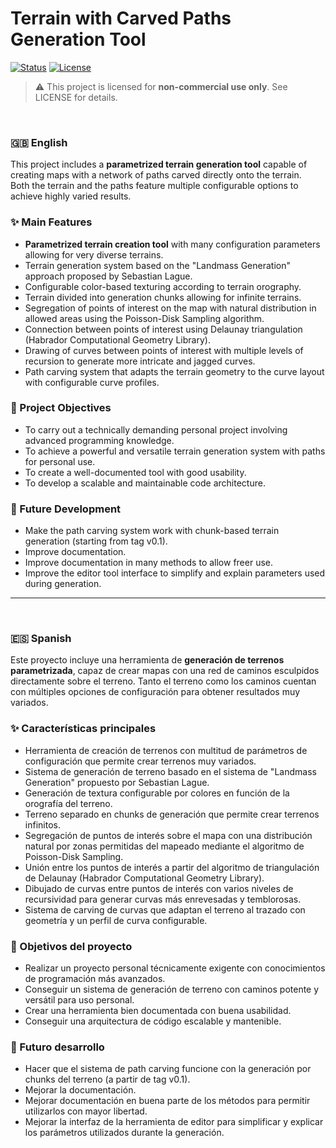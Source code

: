 # Terrain with Carved Paths Generation Tool

[![Status](https://img.shields.io/badge/status-in%20development-yellow)](#)
[![License](https://img.shields.io/badge/license-Custom--Non--Commercial-lightgrey)](#)

> ⚠️ This project is licensed for **non-commercial use only**. See LICENSE for details.

<br>

### 🇬🇧 English 

This project includes a **parametrized terrain generation tool** capable of creating maps with a network of paths carved directly onto the terrain.  
Both the terrain and the paths feature multiple configurable options to achieve highly varied results.

### ✨ Main Features

- **Parametrized terrain creation tool** with many configuration parameters allowing for very diverse terrains.
- Terrain generation system based on the "Landmass Generation" approach proposed by Sebastian Lague.
- Configurable color-based texturing according to terrain orography.
- Terrain divided into generation chunks allowing for infinite terrains.
- Segregation of points of interest on the map with natural distribution in allowed areas using the Poisson-Disk Sampling algorithm.
- Connection between points of interest using Delaunay triangulation (Habrador Computational Geometry Library).
- Drawing of curves between points of interest with multiple levels of recursion to generate more intricate and jagged curves.
- Path carving system that adapts the terrain geometry to the curve layout with configurable curve profiles.

### 🎯 Project Objectives

- To carry out a technically demanding personal project involving advanced programming knowledge.
- To achieve a powerful and versatile terrain generation system with paths for personal use.
- To create a well-documented tool with good usability.
- To develop a scalable and maintainable code architecture.

### 🚀 Future Development

- Make the path carving system work with chunk-based terrain generation (starting from tag v0.1).
- Improve documentation.
- Improve documentation in many methods to allow freer use.
- Improve the editor tool interface to simplify and explain parameters used during generation.

---

<br>

### 🇪🇸 Spanish 

Este proyecto incluye una herramienta de **generación de terrenos parametrizada**, capaz de crear mapas con una red de caminos esculpidos directamente sobre el terreno. Tanto el terreno como los caminos cuentan con múltiples opciones de configuración para obtener resultados muy variados.

### ✨ Características principales

- Herramienta de creación de terrenos con multitud de parámetros de configuración que permite crear terrenos muy variados.
- Sistema de generación de terreno basado en el sistema de "Landmass Generation" propuesto por Sebastian Lague.
- Generación de textura configurable por colores en función de la orografía del terreno.
- Terreno separado en chunks de generación que permite crear terrenos infinitos. 
- Segregación de puntos de interés sobre el mapa con una distribución natural por zonas permitidas del mapeado mediante el algoritmo de Poisson-Disk Sampling.
- Unión entre los puntos de interés a partir del algoritmo de triangulación de Delaunay (Habrador Computational Geometry Library).
- Dibujado de curvas entre puntos de interés con varios niveles de recursividad para generar curvas más enrevesadas y temblorosas.
- Sistema de carving de curvas que adaptan el terreno al trazado con geometría y un perfil de curva configurable.

### 🎯 Objetivos del proyecto

- Realizar un proyecto personal técnicamente exigente con conocimientos de programación más avanzados.
- Conseguir un sistema de generación de terreno con caminos potente y versátil para uso personal.
- Crear una herramienta bien documentada con buena usabilidad.
- Conseguir una arquitectura de código escalable y mantenible.

### 🚀 Futuro desarrollo

- Hacer que el sistema de path carving funcione con la generación por chunks del terreno (a partir de tag v0.1).
- Mejorar la documentación.
- Mejorar documentación en buena parte de los métodos para permitir utilizarlos con mayor libertad.
- Mejorar la interfaz de la herramienta de editor para simplificar y explicar los parámetros utilizados durante la generación.
